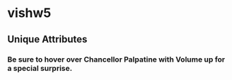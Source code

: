 # vishw5

## Unique Attributes

### Be sure to hover over Chancellor Palpatine with Volume up for a special surprise.
